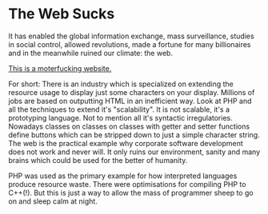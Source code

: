 The Web Sucks
=============
It has enabled the global information exchange, mass surveillance, studies in
social control, allowed revolutions, made a fortune for many billionaires and
in the meanwhile ruined our climate: the web.

[This is a moterfucking website.](http://motherfuckingwebsite.com/)

For short: There is an industry which is specialized on extending the resource
usage to display just some characters on your display. Millions of jobs are
based on outputting HTML in an inefficient way. Look at PHP and all the
techniques to extend it's "scalability". It is not scalable, it's a
prototyping language. Not to mention all it's syntactic irregulatories.
Nowadays classes on classes on classes with getter and setter functions define
buttons which can be stripped down to just a simple character string. The web
is the practical example why corporate software development does not work and
never will. It only ruins our environment, sanity and many brains which could
be used for the better of humanity.

PHP was used as the primary example for how interpreted languages produce
resource waste. There were optimisations for compiling PHP to C++(!). But this
is just a way to allow the mass of programmer sheep to go on and sleep calm at
night.


